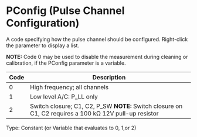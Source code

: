 # PConfig (Pulse Channel Configuration)

A code specifying how the pulse channel should be configured. Right-click the parameter to display a list.

**NOTE:** Code 0 may be used to disable the measurement during cleaning or calibration, if the PConfig parameter is a variable.

| Code | Description                                                                                            |
| ---- | ------------------------------------------------------------------------------------------------------ |
| 0    | High frequency; all channels                                                                           |
| 1    | Low level A/C: P_LL only                                                                               |
| 2    | Switch closure; C1, C2, P_SW **NOTE:** Switch closure on C1, C2 requires a 100 kΩ 12V pull-up resistor |

Type: Constant (or Variable that evaluates to 0, 1,or 2)
